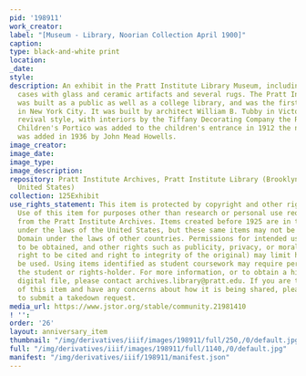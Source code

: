 ```yaml
---
pid: '198911'
work_creator:
label: "[Museum - Library, Noorian Collection April 1900]"
caption:
type: black-and-white print
location:
_date:
style:
description: An exhibit in the Pratt Institute Library Museum, including several display
  cases with glass and ceramic artifacts and several rugs. The Pratt Institute Library
  was built as a public as well as a college library, and was the first free library
  in New York City. It was built by architect William B. Tubby in Victorian Renaissance
  revival style, with interiors by the Tiffany Decorating Company the Romanesque-style
  Children's Portico was added to the children's entrance in 1912 the north porch
  was added in 1936 by John Mead Howells.
image_creator:
image_date:
image_type:
image_description:
repository: Pratt Institute Archives, Pratt Institute Library (Brooklyn, New York,
  United States)
collection: 125Exhibit
use_rights_statement: This item is protected by copyright and other rights and restrictions.
  Use of this item for purposes other than research or personal use requires permission
  from the Pratt Institute Archives. Items created before 1925 are in the Public Domain
  under the laws of the United States, but these same items may not be in the Public
  Domain under the laws of other countries. Permissions for intended uses may need
  to be obtained, and other rights such as publicity, privacy, or moral rights (e.g.
  right to be cited and right to integrity of the original) may limit how items can
  be used. Using items identified as student coursework may require permission from
  the student or rights-holder. For more information, or to obtain a high resolution
  digital file, please contact archives.library@pratt.edu. If you are the rights-holder
  of this item and have any concerns about how it is being shared, please visit https://libguides.pratt.edu/archives/takedown
  to submit a takedown request.
media_url: https://www.jstor.org/stable/community.21981410
! '':
order: '26'
layout: anniversary_item
thumbnail: "/img/derivatives/iiif/images/198911/full/250,/0/default.jpg"
full: "/img/derivatives/iiif/images/198911/full/1140,/0/default.jpg"
manifest: "/img/derivatives/iiif/198911/manifest.json"
---
```


